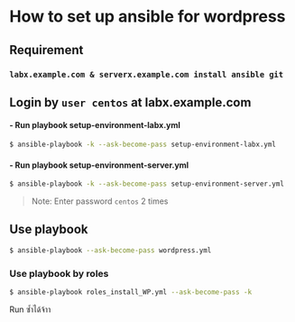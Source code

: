 # How to set up ansible for wordpress

## Requirement
### `labx.example.com & serverx.example.com install ansible git`

## Login by `user centos` at labx.example.com

#### - Run playbook setup-environment-labx.yml
``` bash
$ ansible-playbook -k --ask-become-pass setup-environment-labx.yml
```
#### - Run playbook setup-environment-server.yml
``` bash
$ ansible-playbook -k --ask-become-pass setup-environment-server.yml
```
> Note: Enter password `centos` 2 times

## Use playbook 
``` bash
$ ansible-playbook --ask-become-pass wordpress.yml
```

### Use playbook by roles
```bash
$ ansible-playbook roles_install_WP.yml --ask-become-pass -k
```
Run ซ้ำได้จ้าา
